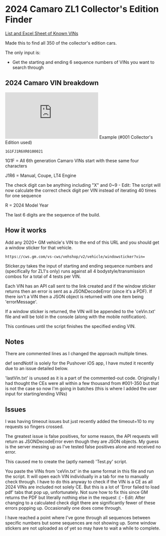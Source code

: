 # 2024 Camaro ZL1 Collector's Edition Finder
[List and Excel Sheet of Known VINs](https://www.camaro6.com/forums/showthread.php?t=619436)

Made this to find all 350 of the collector's edition cars.

The only input is:
* Get the starting and ending 6 sequence numbers of VINs you want to search through

## 2024 Camaro VIN breakdown
![Camaro VIN breakdown](https://www.camaro6.com/forums/attachment.php?attachmentid=1022448&stc=1&d=1583377227)
Example (#001 Collector's Edition used)
```
1G1FJ1R6XR0100021
```
1G1F = All 6th generation Camaro VINs start with these same four characters

J1R6 = Manual, Coupe, LT4 Engine

The check digit can be anything including "X" and 0~9 - Edit: The script will now calculate the correct check digit per VIN instead of iterating 40 times for one sequence

R = 2024 Model Year

The last 6 digits are the sequence of the build.

## How it works
Add any 2020+ GM vehicle's VIN to the end of this URL and you should get a window sticker for that vehicle.
```
https://cws.gm.com/vs-cws/vehshop/v2/vehicle/windowsticker?vin=
```
Sticker.py takes the input of starting and ending sequence numbers and (specifically for ZL1's only) runs against all 4 bodystyle/transmission combos for a total of 4 tests per VIN.

Each VIN has an API call sent to the link created and if the window sticker returns then an error is sent as a JSONDecodeError (since it's a PDF). If there isn't a VIN then a JSON object is returned with one item being 'errorMessage'.

If a window sticker is returned, the VIN will be appended to the 'ceVin.txt' file and will be told in the console (along with the mobile notification).

This continues until the script finishes the specified ending VIN.

## Notes
There are commented lines as I changed the approach multiple times.

def sendNotif is solely for the Pushover iOS app, I have muted it recently due to an issue detailed below.

'lastVin.txt' is unused as it is a part of the commented-out code. Originally I had thought the CEs were all within a few thousand from #001-350 but that is not the case so now I'm going in batches (this is where I added the user input for starting/ending VINs)

## Issues
I was having timeout issues but just recently added the timeout=10 to my requests so fingers crossed.

The greatest issue is false positives, for some reason, the API requests will return as JSONDecodeError even though they are JSON objects. My guess is the server messing up as I've tested false positives alone and received no error.

This caused me to create the (aptly named) 'Test.py' script.

You paste the VINs from 'ceVin.txt' in the same format in this file and run the script. It will open each VIN individually in a tab for me to manually check through. I have to do this anyway to check if the VIN is a CE as all 2024 VINs are included not solely CE. But this is a lot of 'Error failed to load pdf' tabs that pop up, unfortunately. Not sure how to fix this since GM returns the PDF but literally nothing else in the request :( - Edit: After changing to a calculated check digit there are significantly fewer of these errors popping up. Occasionally one does come through.

I have reached a point where I've gone through all sequences between specific numbers but some sequences are not showing up. Some window stickers are not uploaded as of yet so may have to wait a while to complete.
